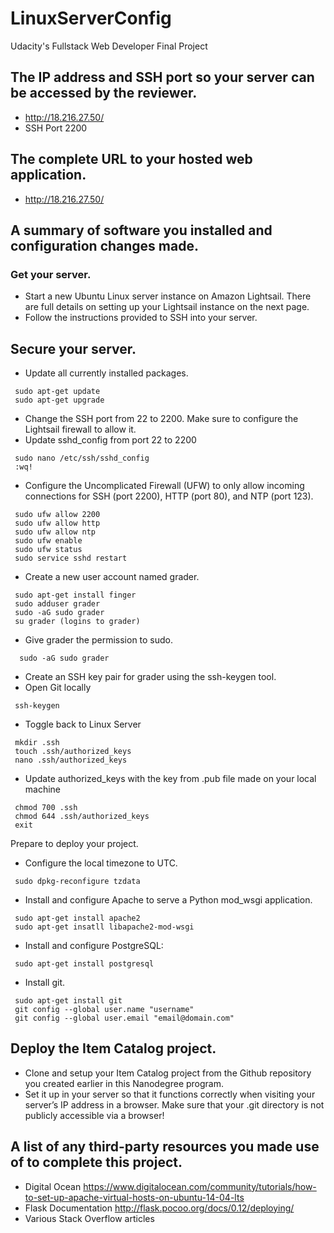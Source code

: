 # LinuxServerConfig
Udacity's Fullstack Web Developer Final Project
## The IP address and SSH port so your server can be accessed by the reviewer.
  * http://18.216.27.50/
  * SSH Port 2200
## The complete URL to your hosted web application.
  * http://18.216.27.50/
## A summary of software you installed and configuration changes made.
### Get your server.
* Start a new Ubuntu Linux server instance on Amazon Lightsail. There are full details on setting up your Lightsail instance on the next page.
* Follow the instructions provided to SSH into your server.
## Secure your server.
* Update all currently installed packages.
 ``` 
  sudo apt-get update
  sudo apt-get upgrade
 ```
* Change the SSH port from 22 to 2200. Make sure to configure the Lightsail firewall to allow it.
 * Update sshd_config from port 22 to 2200
```
 sudo nano /etc/ssh/sshd_config
 :wq!
```
* Configure the Uncomplicated Firewall (UFW) to only allow incoming connections for SSH (port 2200), HTTP (port 80), and NTP (port 123).
```
 sudo ufw allow 2200
 sudo ufw allow http
 sudo ufw allow ntp
 sudo ufw enable
 sudo ufw status
 sudo service sshd restart
 ```
* Create a new user account named grader.
```
 sudo apt-get install finger
 sudo adduser grader
 sudo -aG sudo grader
 su grader (logins to grader)
 ```
* Give grader the permission to sudo.
```
  sudo -aG sudo grader
```
* Create an SSH key pair for grader using the ssh-keygen tool.
 * Open Git locally
 ```
  ssh-keygen
 ```
 * Toggle back to Linux Server
 ```
  mkdir .ssh
  touch .ssh/authorized_keys
  nano .ssh/authorized_keys
 ```
 * Update authorized_keys with the key from .pub file made on your local machine
 ```
  chmod 700 .ssh
  chmod 644 .ssh/authorized_keys
  exit
 ```
Prepare to deploy your project.
* Configure the local timezone to UTC.
```
 sudo dpkg-reconfigure tzdata
```
* Install and configure Apache to serve a Python mod_wsgi application.
```
 sudo apt-get install apache2
 sudo apt-get insatll libapache2-mod-wsgi
```
* Install and configure PostgreSQL:
```
 sudo apt-get install postgresql
```
* Install git.
```
 sudo apt-get install git
 git config --global user.name "username"
 git config --global user.email "email@domain.com"
```
## Deploy the Item Catalog project.
* Clone and setup your Item Catalog project from the Github repository you created earlier in this Nanodegree program.
* Set it up in your server so that it functions correctly when visiting your server’s IP address in a browser. Make sure that your .git directory is not publicly accessible via a browser!
## A list of any third-party resources you made use of to complete this project.
 * Digital Ocean https://www.digitalocean.com/community/tutorials/how-to-set-up-apache-virtual-hosts-on-ubuntu-14-04-lts
 * Flask Documentation http://flask.pocoo.org/docs/0.12/deploying/
 * Various Stack Overflow articles
  
  
